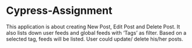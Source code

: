 # Cypress-Assignment
This application is about creating New Post, Edit Post and Delete Post.  It also lists down user feeds and global feeds with ‘Tags’ as filter. Based on a selected tag, feeds will be listed. User could update/ delete his/her posts.
